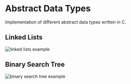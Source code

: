# Abstract Data Types

Implementation of different abstract data types written in C.

## Linked Lists
![linked lists example](http://upload.wikimedia.org/wikipedia/commons/6/6d/Singly-linked-list.svg)

## Binary Search Tree
![binary search tree example](http://upload.wikimedia.org/wikipedia/commons/d/da/Binary_search_tree.svg)